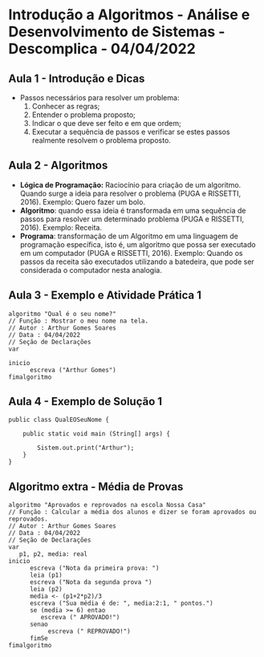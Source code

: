# Introdução a Algoritmos - Análise e Desenvolvimento de Sistemas - Descomplica - 04/04/2022

## Aula 1 - Introdução e Dicas 

- Passos necessários para resolver um problema:
    1. Conhecer as regras;
    2. Entender o problema proposto;
    3. Indicar o que deve ser feito e em que ordem; 
    4. Executar a sequência de passos e verificar se estes passos realmente resolvem o problema proposto.

## Aula 2 - Algoritmos  

- **Lógica de Programação:** Raciocínio para criação de um algoritmo. Quando surge a ideia para resolver o problema (PUGA e RISSETTI, 2016). Exemplo: Quero fazer um bolo.
- **Algoritmo**: quando essa ideia é transformada em uma sequência de passos para resolver um determinado problema (PUGA e RISSETTI, 2016). Exemplo: Receita.
- **Programa**: transformação de um Algoritmo em uma linguagem de programação específica, isto é, um algoritmo que possa ser executado em um computador (PUGA e RISSETTI, 2016). Exemplo: Quando os passos da receita são executados utilizando a batedeira, que pode ser considerada o computador nesta analogia.

## Aula 3 - Exemplo e Atividade Prática 1

~~~
algoritmo "Qual é o seu nome?"
// Função : Mostrar o meu nome na tela.
// Autor : Arthur Gomes Soares
// Data : 04/04/2022
// Seção de Declarações 
var

inicio
      escreva ("Arthur Gomes")
fimalgoritmo
~~~

## Aula 4 - Exemplo de Solução 1

~~~
public class QualEOSeuNome {
	
	public static void main (String[] args) {
	
		Sistem.out.print("Arthur");
	}
}
~~~

## Algoritmo extra - Média de Provas

~~~
algoritmo "Aprovados e reprovados na escola Nossa Casa"
// Função : Calcular a média dos alunos e dizer se foram aprovados ou reprovados.
// Autor : Arthur Gomes Soares
// Data : 04/04/2022
// Seção de Declarações 
var
   p1, p2, media: real
inicio
      escreva ("Nota da primeira prova: ")
      leia (p1)
      escreva ("Nota da segunda prova ")
      leia (p2)
      media <- (p1+2*p2)/3
      escreva ("Sua média é de: ", media:2:1, " pontos.")
      se (media >= 6) entao
         escreva (" APROVADO!")
      senao
           escreva (" REPROVADO!")
      fimSe
fimalgoritmo
~~~